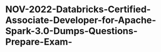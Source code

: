 # NOV-2022-Databricks-Certified-Associate-Developer-for-Apache-Spark-3.0-Dumps-Questions-Prepare-Exam-
